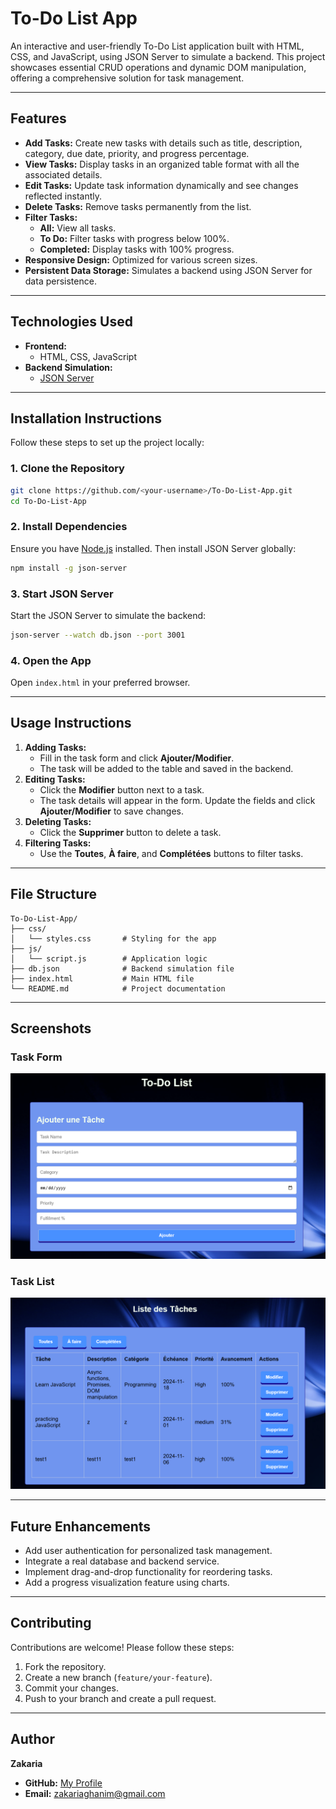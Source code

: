 # **To-Do List App**

An interactive and user-friendly To-Do List application built with HTML, CSS, and JavaScript, using JSON Server to simulate a backend. This project showcases essential CRUD operations and dynamic DOM manipulation, offering a comprehensive solution for task management.

---

## **Features**

- **Add Tasks:** Create new tasks with details such as title, description, category, due date, priority, and progress percentage.
- **View Tasks:** Display tasks in an organized table format with all the associated details.
- **Edit Tasks:** Update task information dynamically and see changes reflected instantly.
- **Delete Tasks:** Remove tasks permanently from the list.
- **Filter Tasks:** 
  - **All:** View all tasks.
  - **To Do:** Filter tasks with progress below 100%.
  - **Completed:** Display tasks with 100% progress.
- **Responsive Design:** Optimized for various screen sizes.
- **Persistent Data Storage:** Simulates a backend using JSON Server for data persistence.

---

## **Technologies Used**

- **Frontend:** 
  - HTML, CSS, JavaScript
- **Backend Simulation:** 
  - [JSON Server](https://github.com/typicode/json-server)

---

## **Installation Instructions**

Follow these steps to set up the project locally:

### **1. Clone the Repository**
```bash
git clone https://github.com/<your-username>/To-Do-List-App.git
cd To-Do-List-App
```

### **2. Install Dependencies**
Ensure you have [Node.js](https://nodejs.org/) installed. Then install JSON Server globally:
```bash
npm install -g json-server
```

### **3. Start JSON Server**
Start the JSON Server to simulate the backend:
```bash
json-server --watch db.json --port 3001
```

### **4. Open the App**
Open `index.html` in your preferred browser.

---

## **Usage Instructions**

1. **Adding Tasks:** 
   - Fill in the task form and click **Ajouter/Modifier**.
   - The task will be added to the table and saved in the backend.
2. **Editing Tasks:** 
   - Click the **Modifier** button next to a task.
   - The task details will appear in the form. Update the fields and click **Ajouter/Modifier** to save changes.
3. **Deleting Tasks:** 
   - Click the **Supprimer** button to delete a task.
4. **Filtering Tasks:** 
   - Use the **Toutes**, **À faire**, and **Complétées** buttons to filter tasks.

---

## **File Structure**

```
To-Do-List-App/
├── css/
│   └── styles.css       # Styling for the app
├── js/
│   └── script.js        # Application logic
├── db.json              # Backend simulation file
├── index.html           # Main HTML file
└── README.md            # Project documentation
```

---

## **Screenshots**

### **Task Form**
![Main Interface](main_page.png)

### **Task List**
![Task Form](tasks_list.png)

---

## **Future Enhancements**

- Add user authentication for personalized task management.
- Integrate a real database and backend service.
- Implement drag-and-drop functionality for reordering tasks.
- Add a progress visualization feature using charts.

---

## **Contributing**

Contributions are welcome! Please follow these steps:
1. Fork the repository.
2. Create a new branch (`feature/your-feature`).
3. Commit your changes.
4. Push to your branch and create a pull request.

---

## **Author**

**Zakaria**  
- **GitHub:** [My Profile]([https://github.com/Ghanimzakaria])  
- **Email:** zakariaghanim@gmail.com  
